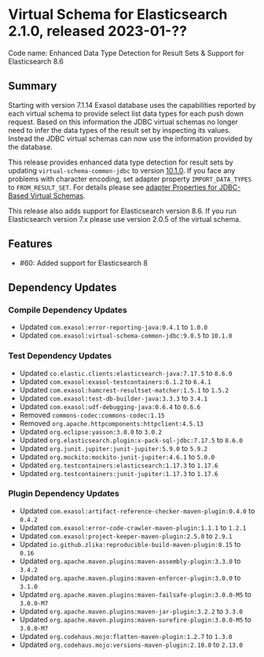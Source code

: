 # Virtual Schema for Elasticsearch 2.1.0, released 2023-01-??

Code name: Enhanced Data Type Detection for Result Sets & Support for Elasticsearch 8.6

## Summary

Starting with version 7.1.14 Exasol database uses the capabilities reported by each virtual schema to provide select list data types for each push down request. Based on this information the JDBC virtual schemas no longer need to infer the data types of the result set by inspecting its values. Instead the JDBC virtual schemas can now use the information provided by the database.

This release provides enhanced data type detection for result sets by updating `virtual-schema-common-jdbc` to version [10.1.0](https://github.com/exasol/virtual-schema-common-jdbc/releases/tag/10.1.0). If you face any problems with character encoding, set adapter property `IMPORT_DATA_TYPES` to `FROM_RESULT_SET`. For details please see [adapter Properties for JDBC-Based Virtual Schemas](https://github.com/exasol/virtual-schema-common-jdbc/blob/main/README.md#adapter-properties-for-jdbc-based-virtual-schemas).

This release also adds support for Elasticsearch version 8.6. If you run Elasticsearch version 7.x please use version 2.0.5 of the virtual schema.

## Features

* #60: Added support for Elasticsearch 8

## Dependency Updates

### Compile Dependency Updates

* Updated `com.exasol:error-reporting-java:0.4.1` to `1.0.0`
* Updated `com.exasol:virtual-schema-common-jdbc:9.0.5` to `10.1.0`

### Test Dependency Updates

* Updated `co.elastic.clients:elasticsearch-java:7.17.5` to `8.6.0`
* Updated `com.exasol:exasol-testcontainers:6.1.2` to `6.4.1`
* Updated `com.exasol:hamcrest-resultset-matcher:1.5.1` to `1.5.2`
* Updated `com.exasol:test-db-builder-java:3.3.3` to `3.4.1`
* Updated `com.exasol:udf-debugging-java:0.6.4` to `0.6.6`
* Removed `commons-codec:commons-codec:1.15`
* Removed `org.apache.httpcomponents:httpclient:4.5.13`
* Updated `org.eclipse:yasson:3.0.0` to `3.0.2`
* Updated `org.elasticsearch.plugin:x-pack-sql-jdbc:7.17.5` to `8.6.0`
* Updated `org.junit.jupiter:junit-jupiter:5.9.0` to `5.9.2`
* Updated `org.mockito:mockito-junit-jupiter:4.6.1` to `5.0.0`
* Updated `org.testcontainers:elasticsearch:1.17.3` to `1.17.6`
* Updated `org.testcontainers:junit-jupiter:1.17.3` to `1.17.6`

### Plugin Dependency Updates

* Updated `com.exasol:artifact-reference-checker-maven-plugin:0.4.0` to `0.4.2`
* Updated `com.exasol:error-code-crawler-maven-plugin:1.1.1` to `1.2.1`
* Updated `com.exasol:project-keeper-maven-plugin:2.5.0` to `2.9.1`
* Updated `io.github.zlika:reproducible-build-maven-plugin:0.15` to `0.16`
* Updated `org.apache.maven.plugins:maven-assembly-plugin:3.3.0` to `3.4.2`
* Updated `org.apache.maven.plugins:maven-enforcer-plugin:3.0.0` to `3.1.0`
* Updated `org.apache.maven.plugins:maven-failsafe-plugin:3.0.0-M5` to `3.0.0-M7`
* Updated `org.apache.maven.plugins:maven-jar-plugin:3.2.2` to `3.3.0`
* Updated `org.apache.maven.plugins:maven-surefire-plugin:3.0.0-M5` to `3.0.0-M7`
* Updated `org.codehaus.mojo:flatten-maven-plugin:1.2.7` to `1.3.0`
* Updated `org.codehaus.mojo:versions-maven-plugin:2.10.0` to `2.13.0`
